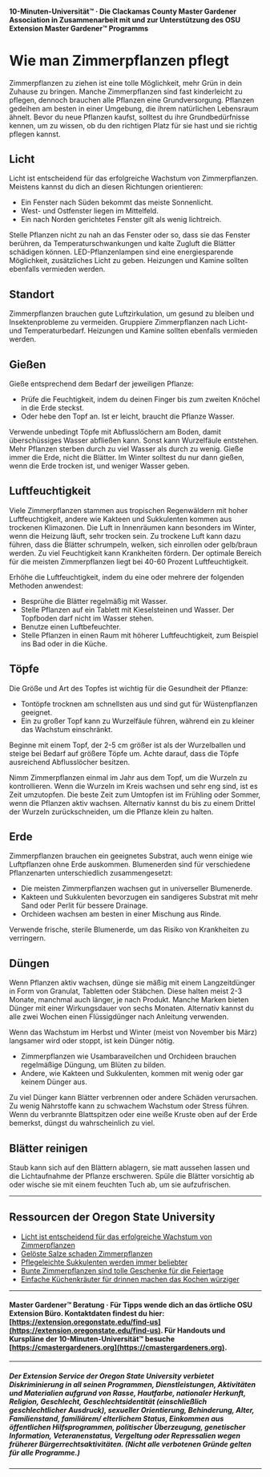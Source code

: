 #### 10-Minuten-Universität™ · Die Clackamas County Master Gardener Association in Zusammenarbeit mit und zur Unterstützung des OSU Extension Master Gardener™ Programms

# Wie man Zimmerpflanzen pflegt

Zimmerpflanzen zu ziehen ist eine tolle Möglichkeit, mehr Grün in dein Zuhause zu bringen. Manche Zimmerpflanzen sind fast kinderleicht zu pflegen, dennoch brauchen alle Pflanzen eine Grundversorgung. Pflanzen gedeihen am besten in einer Umgebung, die ihrem natürlichen Lebensraum ähnelt. Bevor du neue Pflanzen kaufst, solltest du ihre Grundbedürfnisse kennen, um zu wissen, ob du den richtigen Platz für sie hast und sie richtig pflegen kannst.

## Licht

Licht ist entscheidend für das erfolgreiche Wachstum von Zimmerpflanzen. Meistens kannst du dich an diesen Richtungen orientieren:

- Ein Fenster nach Süden bekommt das meiste Sonnenlicht.
- West- und Ostfenster liegen im Mittelfeld.
- Ein nach Norden gerichtetes Fenster gilt als wenig lichtreich.

Stelle Pflanzen nicht zu nah an das Fenster oder so, dass sie das Fenster berühren, da Temperaturschwankungen und kalte Zugluft die Blätter schädigen können. LED-Pflanzenlampen sind eine energiesparende Möglichkeit, zusätzliches Licht zu geben. Heizungen und Kamine sollten ebenfalls vermieden werden.

## Standort

Zimmerpflanzen brauchen gute Luftzirkulation, um gesund zu bleiben und Insektenprobleme zu vermeiden. Gruppiere Zimmerpflanzen nach Licht- und Temperaturbedarf. Heizungen und Kamine sollten ebenfalls vermieden werden.

## Gießen

Gieße entsprechend dem Bedarf der jeweiligen Pflanze:

- Prüfe die Feuchtigkeit, indem du deinen Finger bis zum zweiten Knöchel in die Erde steckst.
- Oder hebe den Topf an. Ist er leicht, braucht die Pflanze Wasser.

Verwende unbedingt Töpfe mit Abflusslöchern am Boden, damit überschüssiges Wasser abfließen kann. Sonst kann Wurzelfäule entstehen. Mehr Pflanzen sterben durch zu viel Wasser als durch zu wenig. Gieße immer die Erde, nicht die Blätter. Im Winter solltest du nur dann gießen, wenn die Erde trocken ist, und weniger Wasser geben.

## Luftfeuchtigkeit

Viele Zimmerpflanzen stammen aus tropischen Regenwäldern mit hoher Luftfeuchtigkeit, andere wie Kakteen und Sukkulenten kommen aus trockenen Klimazonen. Die Luft in Innenräumen kann besonders im Winter, wenn die Heizung läuft, sehr trocken sein. Zu trockene Luft kann dazu führen, dass die Blätter schrumpeln, welken, sich einrollen oder gelb/braun werden. Zu viel Feuchtigkeit kann Krankheiten fördern. Der optimale Bereich für die meisten Zimmerpflanzen liegt bei 40-60 Prozent Luftfeuchtigkeit.

Erhöhe die Luftfeuchtigkeit, indem du eine oder mehrere der folgenden Methoden anwendest:

- Besprühe die Blätter regelmäßig mit Wasser.
- Stelle Pflanzen auf ein Tablett mit Kieselsteinen und Wasser. Der Topfboden darf nicht im Wasser stehen.
- Benutze einen Luftbefeuchter.
- Stelle Pflanzen in einen Raum mit höherer Luftfeuchtigkeit, zum Beispiel ins Bad oder in die Küche.

## Töpfe

Die Größe und Art des Topfes ist wichtig für die Gesundheit der Pflanze:

- Tontöpfe trocknen am schnellsten aus und sind gut für Wüstenpflanzen geeignet.
- Ein zu großer Topf kann zu Wurzelfäule führen, während ein zu kleiner das Wachstum einschränkt.

Beginne mit einem Topf, der 2-5 cm größer ist als der Wurzelballen und steige bei Bedarf auf größere Töpfe um. Achte darauf, dass die Töpfe ausreichend Abflusslöcher besitzen.

Nimm Zimmerpflanzen einmal im Jahr aus dem Topf, um die Wurzeln zu kontrollieren. Wenn die Wurzeln im Kreis wachsen und sehr eng sind, ist es Zeit umzutopfen. Die beste Zeit zum Umtopfen ist im Frühling oder Sommer, wenn die Pflanzen aktiv wachsen. Alternativ kannst du bis zu einem Drittel der Wurzeln zurückschneiden, um die Pflanze klein zu halten.

## Erde

Zimmerpflanzen brauchen ein geeignetes Substrat, auch wenn einige wie Luftpflanzen ohne Erde auskommen. Blumenerden sind für verschiedene Pflanzenarten unterschiedlich zusammengesetzt:

- Die meisten Zimmerpflanzen wachsen gut in universeller Blumenerde.
- Kakteen und Sukkulenten bevorzugen ein sandigeres Substrat mit mehr Sand oder Perlit für bessere Drainage.
- Orchideen wachsen am besten in einer Mischung aus Rinde.

Verwende frische, sterile Blumenerde, um das Risiko von Krankheiten zu verringern.

## Düngen

Wenn Pflanzen aktiv wachsen, dünge sie mäßig mit einem Langzeitdünger in Form von Granulat, Tabletten oder Stäbchen. Diese halten meist 2-3 Monate, manchmal auch länger, je nach Produkt. Manche Marken bieten Dünger mit einer Wirkungsdauer von sechs Monaten. Alternativ kannst du alle zwei Wochen einen Flüssigdünger nach Anleitung verwenden.

Wenn das Wachstum im Herbst und Winter (meist von November bis März) langsamer wird oder stoppt, ist kein Dünger nötig.

- Zimmerpflanzen wie Usambaraveilchen und Orchideen brauchen regelmäßige Düngung, um Blüten zu bilden.
- Andere, wie Kakteen und Sukkulenten, kommen mit wenig oder gar keinem Dünger aus.

Zu viel Dünger kann Blätter verbrennen oder andere Schäden verursachen. Zu wenig Nährstoffe kann zu schwachem Wachstum oder Stress führen. Wenn du verbrannte Blattspitzen oder eine weiße Kruste oben auf der Erde bemerkst, düngst du wahrscheinlich zu viel.

## Blätter reinigen

Staub kann sich auf den Blättern ablagern, sie matt aussehen lassen und die Lichtaufnahme der Pflanze erschweren. Spüle die Blätter vorsichtig ab oder wische sie mit einem feuchten Tuch ab, um sie aufzufrischen.

---

## Ressourcen der Oregon State University

- [Licht ist entscheidend für das erfolgreiche Wachstum von Zimmerpflanzen](https://extension.oregonstate.edu/news/light-exposure-key-growing-successful-houseplants)
- [Gelöste Salze schaden Zimmerpflanzen](https://extension.oregonstate.edu/news/soluble-salts-damaging-houseplants)
- [Pflegeleichte Sukkulenten werden immer beliebter](https://extension.oregonstate.edu/news/carefree-succulents-continue-grow-popularity)
- [Bunte Zimmerpflanzen sind tolle Geschenke für die Feiertage](https://extension.oregonstate.edu/news/colorful-indoor-plants-make-delightful-gifts-holidays)
- [Einfache Küchenkräuter für drinnen machen das Kochen würziger](https://extension.oregonstate.edu/news/pot-table-easy-indoor-herbs-spice-cooking)

---

#### Master Gardener™ Beratung · Für Tipps wende dich an das örtliche OSU Extension Büro. Kontaktdaten findest du hier: [https://extension.oregonstate.edu/find-us](https://extension.oregonstate.edu/find-us). Für Handouts und Kurspläne der 10-Minuten-Universität™ besuche [https://cmastergardeners.org](https://cmastergardeners.org).

---

##### Der Extension Service der Oregon State University verbietet Diskriminierung in all seinen Programmen, Dienstleistungen, Aktivitäten und Materialien aufgrund von Rasse, Hautfarbe, nationaler Herkunft, Religion, Geschlecht, Geschlechtsidentität (einschließlich geschlechtlicher Ausdruck), sexueller Orientierung, Behinderung, Alter, Familienstand, familiärem/ elterlichem Status, Einkommen aus öffentlichen Hilfsprogrammen, politischer Überzeugung, genetischer Information, Veteranenstatus, Vergeltung oder Repressalien wegen früherer Bürgerrechtsaktivitäten. (Nicht alle verbotenen Gründe gelten für alle Programme.)
---